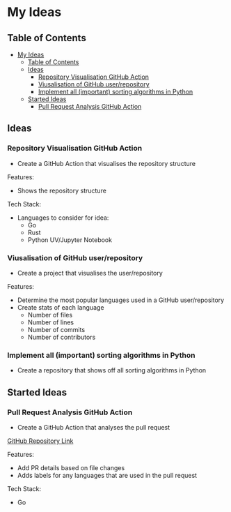 # My Ideas

## Table of Contents

- [My Ideas](#my-ideas)
  - [Table of Contents](#table-of-contents)
  - [Ideas](#ideas)
    - [Repository Visualisation GitHub Action](#repository-visualisation-github-action)
    - [Viusalisation of GitHub user/repository](#viusalisation-of-github-userrepository)
    - [Implement all (important) sorting algorithms in Python](#implement-all-important-sorting-algorithms-in-python)
  - [Started Ideas](#started-ideas)
    - [Pull Request Analysis GitHub Action](#pull-request-analysis-github-action)

## Ideas

### Repository Visualisation GitHub Action

- Create a GitHub Action that visualises the repository structure

Features:

- Shows the repository structure

Tech Stack:

- Languages to consider for idea:
  - Go
  - Rust
  - Python UV/Jupyter Notebook

### Viusalisation of GitHub user/repository

- Create a project that visualises the user/repository

Features:

- Determine the most popular languages used in a GitHub user/repository
- Create stats of each language
  - Number of files
  - Number of lines
  - Number of commits
  - Number of contributors

### Implement all (important) sorting algorithms in Python

- Create a repository that shows off all sorting algorithms in Python

## Started Ideas

### Pull Request Analysis GitHub Action

- Create a GitHub Action that analyses the pull request

[GitHub Repository Link](https://github.com/JackPlowman/pr-analyser)

Features:

- Add PR details based on file changes
- Adds labels for any languages that are used in the pull request

Tech Stack:

- Go
